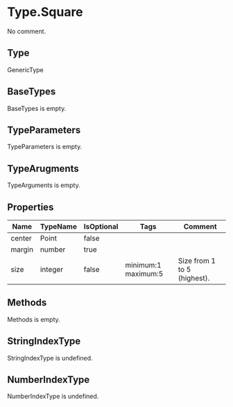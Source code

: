 # Type.Square

No comment.

## Type

GenericType

## BaseTypes

BaseTypes is empty.

## TypeParameters

TypeParameters is empty.

## TypeArugments

TypeArguments is empty.

## Properties

Name|TypeName|IsOptional|Tags|Comment
---|---|---|---|---
center|Point|false||
margin|number|true||
size|integer|false|minimum:1 maximum:5 |Size from 1 to 5 (highest).

## Methods

Methods is empty.

## StringIndexType

StringIndexType is undefined.

## NumberIndexType

NumberIndexType is undefined.
